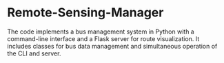 # Remote-Sensing-Manager
The code implements a bus management system in Python with a command-line interface and a Flask server for route visualization. It includes classes for bus data management and simultaneous operation of the CLI and server.
